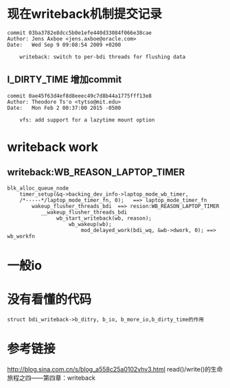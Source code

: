 # 现在writeback机制提交记录
```
commit 03ba3782e8dcc5b0e1efe440d33084f066e38cae
Author: Jens Axboe <jens.axboe@oracle.com>
Date:   Wed Sep 9 09:08:54 2009 +0200

    writeback: switch to per-bdi threads for flushing data
```
## I_DIRTY_TIME 增加commit
```
commit 0ae45f63d4ef8d8eeec49c7d8b44a1775fff13e8
Author: Theodore Ts'o <tytso@mit.edu>
Date:   Mon Feb 2 00:37:00 2015 -0500

    vfs: add support for a lazytime mount option
```

# writeback work
## writeback:WB_REASON_LAPTOP_TIMER
```
blk_alloc_queue_node
    timer_setup(&q->backing_dev_info->laptop_mode_wb_timer,     
    /*-----*/laptop_mode_timer_fn, 0);   ==> laptop_mode_timer_fn
        wakeup_flusher_threads_bdi  ==> resion:WB_REASON_LAPTOP_TIMER
           __wakeup_flusher_threads_bdi
                wb_start_writeback(wb, reason);
                    wb_wakeup(wb);
                        mod_delayed_work(bdi_wq, &wb->dwork, 0); ==> wb_workfn
```

# 一般io

# 没有看懂的代码
`struct bdi_writeback->b_ditry, b_io, b_more_io,b_dirty_time的作用`

# 参考链接
http://blog.sina.com.cn/s/blog_a558c25a0102vhv3.html  read()/write()的生命旅程之四——第四章：writeback

